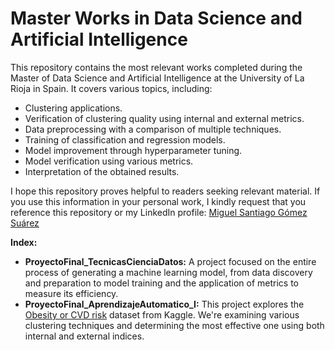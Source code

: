 # Master Works in Data Science and Artificial Intelligence

This repository contains the most relevant works completed during the Master of Data Science and Artificial Intelligence at the University of La Rioja in Spain. It covers various topics, including:

- Clustering applications.
- Verification of clustering quality using internal and external metrics.
- Data preprocessing with a comparison of multiple techniques.
- Training of classification and regression models.
- Model improvement through hyperparameter tuning.
- Model verification using various metrics.
- Interpretation of the obtained results.

I hope this repository proves helpful to readers seeking relevant material. If you use this information in your personal work, I kindly request that you reference this repository or my LinkedIn profile: [Miguel Santiago Gómez Suárez](https://www.linkedin.com/in/miguel-santiago-g%C3%B3mez-su%C3%A1rez-83275420b/)

**Index:**
- **ProyectoFinal_TecnicasCienciaDatos:** A project focused on the entire process of generating a machine learning model, from data discovery and preparation to model training and the application of metrics to measure its efficiency.
- **ProyectoFinal_AprendizajeAutomatico_I:** This project explores the [Obesity or CVD risk](https://www.kaggle.com/datasets/aravindpcoder/obesity-or-cvd-risk-classifyregressorcluster) dataset from Kaggle. We're examining various clustering techniques and determining the most effective one using both internal and external indices.
